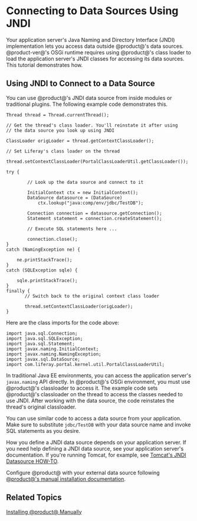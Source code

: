 # Connecting to Data Sources Using JNDI [](id=connecting-to-data-sources-using-jndi)

Your application server's Java Naming and Directory Interface (JNDI)
implementation lets you access data outside @product@'s data sources.
@product-ver@'s OSGi runtime requires using @product@'s class loader to load the
application server's JNDI classes for accessing its data sources. This tutorial
demonstrates how. 

## Using JNDI to Connect to a Data Source [](id=using-jndi-to-connect-to-a-data-source)

You can use @product@'s JNDI data source from inside modules or traditional
plugins. The following example code demonstrates this.

    Thread thread = Thread.currentThread();

    // Get the thread's class loader. You'll reinstate it after using
    // the data source you look up using JNDI

    ClassLoader origLoader = thread.getContextClassLoader();
    
    // Set Liferay's class loader on the thread
    
    thread.setContextClassLoader(PortalClassLoaderUtil.getClassLoader());

    try {

            // Look up the data source and connect to it

            InitialContext ctx = new InitialContext();
            DataSource datasource = (DataSource)
                ctx.lookup("java:comp/env/jdbc/TestDB");

            Connection connection = datasource.getConnection();
            Statement statement = connection.createStatement();

            // Execute SQL statements here ...

            connection.close();
    }
    catch (NamingException ne) {

        ne.printStackTrace();
    }
	catch (SQLException sqle) {

		sqle.printStackTrace();
	}
    finally {
           // Switch back to the original context class loader

           thread.setContextClassLoader(origLoader);
    }

Here are the class imports for the code above:

    import java.sql.Connection;
    import java.sql.SQLException;
    import java.sql.Statement;
    import javax.naming.InitialContext;
    import javax.naming.NamingException;
    import javax.sql.DataSource;
    import com.liferay.portal.kernel.util.PortalClassLoaderUtil;

In traditional Java EE environments, you can access the application server's
`javax.naming` API directly. In @product@'s OSGi environment, you must use
@product@'s classloader to access it. The example code sets @product@'s
classloader on the thread to access the classes needed to use JNDI. After
working with the data source, the code reinstates the thread's original
classloader.

You can use similar code to access a data source from your application. Make
sure to substitute `jdbc/TestDB` with your data source name and invoke SQL
statements as you desire.

How you define a JNDI data source depends on your application server. If you
need help defining a JNDI data source, see your application server's
documentation. If you're running Tomcat, for  example, see 
[Tomcat's JNDI Datasource HOW-TO](https://tomcat.apache.org/tomcat-8.0-doc/jndi-datasource-examples-howto.html).

Configure @product@ with your external data source following
[@product@'s manual installation documentation](/develop/tutorials/-/knowledge_base/7-0/installing-liferay-manually#manual-configuration).

## Related Topics [](id=related-topics)

[Installing @product@ Manually](/discover/deployment/-/knowledge_base/7-0/installing-liferay-manually)
